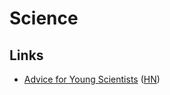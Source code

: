 # Science

## Links

* [Advice for Young Scientists](https://fs.blog/2021/05/advice-for-young-scientists/) ([HN](https://news.ycombinator.com/item?id=27205724))
